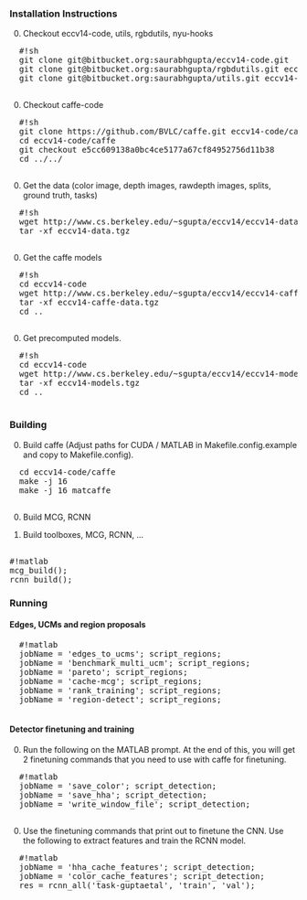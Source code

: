 ### Installation Instructions ###
0. Checkout eccv14-code, utils, rgbdutils, nyu-hooks
  <pre>
  #!sh
  git clone git@bitbucket.org:saurabhgupta/eccv14-code.git
  git clone git@bitbucket.org:saurabhgupta/rgbdutils.git eccv14-code/rgbdutils
  git clone git@bitbucket.org:saurabhgupta/utils.git eccv14-code/utils
  </pre>
0. Checkout caffe-code 
  <pre>
  #!sh
  git clone https://github.com/BVLC/caffe.git eccv14-code/caffe
  cd eccv14-code/caffe
  git checkout e5cc609138a0bc4ce5177a67cf84952756d11b38
  cd ../../
  </pre>
0. Get the data (color image, depth images, rawdepth images, splits, ground truth, tasks)
  <pre>
  #!sh
  wget http://www.cs.berkeley.edu/~sgupta/eccv14/eccv14-data.tgz
  tar -xf eccv14-data.tgz
  </pre>
0. Get the caffe models
  <pre>
  #!sh
  cd eccv14-code
  wget http://www.cs.berkeley.edu/~sgupta/eccv14/eccv14-caffe-data.tgz
  tar -xf eccv14-caffe-data.tgz 
  cd ..
  </pre>
0. Get precomputed models.
  <pre>
  #!sh
  cd eccv14-code
  wget http://www.cs.berkeley.edu/~sgupta/eccv14/eccv14-models.tgz
  tar -xf eccv14-models.tgz 
  cd ..
  </pre>

### Building ###
0. Build caffe (Adjust paths for CUDA / MATLAB in Makefile.config.example and copy to Makefile.config).
  <pre>
  cd eccv14-code/caffe
  make -j 16
  make -j 16 matcaffe
  </pre>

0. Build MCG, RCNN

0. Build toolboxes, MCG, RCNN, ...
  <pre>

#!matlab
mcg_build();
rcnn_build();
</pre>

### Running ###
#### Edges, UCMs and region proposals ####
  <pre>
  #!matlab
  jobName = 'edges_to_ucms'; script_regions;
  jobName = 'benchmark_multi_ucm'; script_regions;
  jobName = 'pareto'; script_regions;
  jobName = 'cache-mcg'; script_regions;
  jobName = 'rank_training'; script_regions;
  jobName = 'region-detect'; script_regions;
  </pre>

#### Detector finetuning and training ####
0. Run the following on the MATLAB prompt. At the end of this, you will get 2 finetuning commands that you need to use with caffe for finetuning.
  <pre>
  #!matlab
  jobName = 'save_color'; script_detection;
  jobName = 'save_hha'; script_detection;
  jobName = 'write_window_file'; script_detection;
  </pre>

0. Use the finetuning commands that print out to finetune the CNN. Use the following to extract features and train the RCNN model.
  <pre>
  #!matlab
  jobName = 'hha_cache_features'; script_detection;
  jobName = 'color_cache_features'; script_detection;
  res = rcnn_all('task-guptaetal', 'train', 'val');
  </pre>
